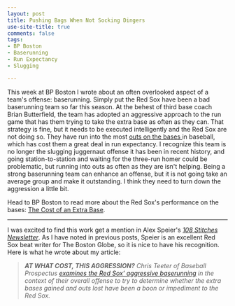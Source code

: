 ```yaml
---
layout: post
title: Pushing Bags When Not Socking Dingers
use-site-title: true
comments: false
tags:
- BP Boston
- Baserunning
- Run Expectancy
- Slugging

---
```


This week at BP Boston I wrote about an often overlooked aspect of a team's offense: baserunning. Simply put the Red Sox have been a bad baserunning team so far this
season. At the behest of third base coach Brian Butterfield, the team has adopted an aggressive approach to the run game that has them trying to take the
extra base as often as they can. That strategy is fine, but it needs to be executed intelligently and the Red Sox are not doing so. They have run into the most
<a href = "https://www.baseball-reference.com/leagues/MLB/2017-baserunning-batting.shtml#teams_baserunning_batting::17" target = "_blank"> outs on the bases </a>
in baseball, which has cost them a great deal in run expectancy. I recognize this team is no longer the slugging juggernaut offense it has been in recent history, and
going station-to-station and waiting for the three-run homer could be problematic, but running into outs as often as they are isn't helping. Being a strong baserunning 
team can enhance an offense, but it is not going take an average group and make it outstanding. I think they need to turn down the aggression a little bit. 

Head to BP Boston to read more about the Red Sox's performance on the bases: <a href = "http://boston.locals.baseballprospectus.com/2017/08/31/the-cost-of-an-extra-base/" target = "_blank"> The Cost of an Extra Base</a>.

***

I was excited to find this work get a mention in Alex Speier's <a href = "http://pages.email.bostonglobe.com/108StitchesSignUp/?s_campaign=108stitches:newsletter" target = "_blank"> *108 Stitches Newsletter*</a>. 
As I have noted in previous posts, Speier is an excellent Red Sox beat writer for The Boston Globe, so it is nice to have his recognition. Here is what he wrote about my article:

> *__AT WHAT COST, THIS AGGRESSION?__ Chris Teeter of Baseball Prospectus <a href = "http://boston.locals.baseballprospectus.com/2017/08/31/the-cost-of-an-extra-base/" target = "_blank"> examines the Red Sox’ aggressive baserunning</a> in the context of their overall offense to try to determine whether the extra bases gained and outs lost have been a boon or impediment to the Red Sox.*